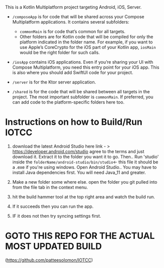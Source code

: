 This is a Kotlin Multiplatform project targeting Android, iOS, Server.

* `/composeApp` is for code that will be shared across your Compose Multiplatform applications.
  It contains several subfolders:
  - `commonMain` is for code that’s common for all targets.
  - Other folders are for Kotlin code that will be compiled for only the platform indicated in the folder name.
    For example, if you want to use Apple’s CoreCrypto for the iOS part of your Kotlin app,
    `iosMain` would be the right folder for such calls.

* `/iosApp` contains iOS applications. Even if you’re sharing your UI with Compose Multiplatform, 
  you need this entry point for your iOS app. This is also where you should add SwiftUI code for your project.

* `/server` is for the Ktor server application.

* `/shared` is for the code that will be shared between all targets in the project.
  The most important subfolder is `commonMain`. If preferred, you can add code to the platform-specific folders here too.

# Instructions on how to Build/Run IOTCC

1. download the latest Android Studio
here link - > https://developer.android.com/studio
agree to the terms and just download it. 
Extract it to the folder you want it to go.
Then.. Run 'studio' inside the 
`folderName/android-studio/bin/studio`<- this file
it should be a .exe if you're using windows.
Open Android Studio..
You may have to install Java dependencies first. 
You will need Java_11 and greater.

2. Make a new folder some where else. 
open the folder you git pulled into from the 
file tab in the context menu.

3. hit the build hammer tool at the top right 
area and watch the build run.

4. If it succeeds then you can run the app.

5. IF it does not then try syncing settings first.

# GOTO THIS REPO FOR THE ACTUAL MOST UPDATED BUILD
(https://github.com/patteesolomon/IOTCC)
